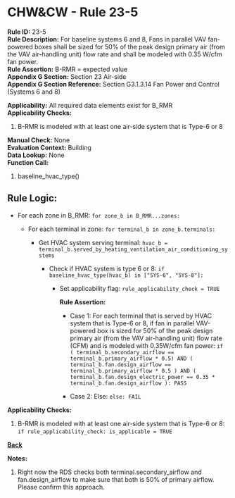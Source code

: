 
# CHW&CW - Rule 23-5  

**Rule ID:** 23-5  
**Rule Description:** For baseline systems 6 and 8, Fans in parallel VAV fan-powered boxes shall be sized for 50% of the peak design primary air (from the VAV air-handling unit) flow rate and shall be modeled with 0.35 W/cfm fan power.  
**Rule Assertion:** B-RMR = expected value  
**Appendix G Section:** Section 23 Air-side  
**Appendix G Section Reference:** Section G3.1.3.14 Fan Power and Control (Systems 6 and 8)  

**Applicability:** All required data elements exist for B_RMR  
**Applicability Checks:**  

1. B-RMR is modeled with at least one air-side system that is Type-6 or 8  

**Manual Check:** None  
**Evaluation Context:** Building  
**Data Lookup:** None  
**Function Call:**  

1. baseline_hvac_type()  

## Rule Logic:  

- For each zone in B_RMR: `for zone_b in B_RMR...zones:`

  - For each terminal in zone: `for terminal_b in zone_b.terminals:`

    - Get HVAC system serving terminal: `hvac_b = terminal_b.served_by_heating_ventilation_air_conditioning_systems`
  
      - Check if HVAC system is type 6 or 8: `if baseline_hvac_type(hvac_b) in ["SYS-6", "SYS-8"]:`

        - Set applicability flag: `rule_applicability_check = TRUE`

          **Rule Assertion:**

          - Case 1: For each terminal that is served by HVAC system that is Type-6 or 8, if fan in parallel VAV-powered box is sized for 50% of the peak design primary air (from the VAV air-handling unit) flow rate (CFM) and is modeled with 0.35W/cfm fan power: `if ( terminal_b.secondary_airflow == terminal_b.primary_airflow * 0.5) AND ( terminal_b.fan.design_airflow == terminal_b.primary_airflow * 0.5 ) AND ( terminal_b.fan.design_electric_power == 0.35 * terminal_b.fan.design_airflow ): PASS`

          - Case 2: Else: `else: FAIL`

**Applicability Checks:**  

1. B-RMR is modeled with at least one air-side system that is Type-6 or 8: `if rule_applicability_check: is_applicable = TRUE`

**[Back](../_toc.md)**

**Notes:**

1. Right now the RDS checks both terminal.secondary_airflow and fan.design_airflow to make sure that both is 50% of primary airflow. Please confirm this approach.
